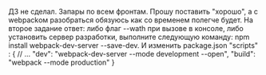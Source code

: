 ДЗ не сделал. Запары по всем фронтам. Прошу поставить "хорошо", а с webpackом разобраться обязуюсь как со временем полегче будет.
На второе задание ответ: либо флаг --wath при вызове в консоле, либо установить сервер разработки, выполните следующую команду:
npm install webpack-dev-server --save-dev. И изменить package.json "scripts" : {
// ...
"dev": "webpack-dev-server --mode development --open",
"build": "webpack --mode production"
}
